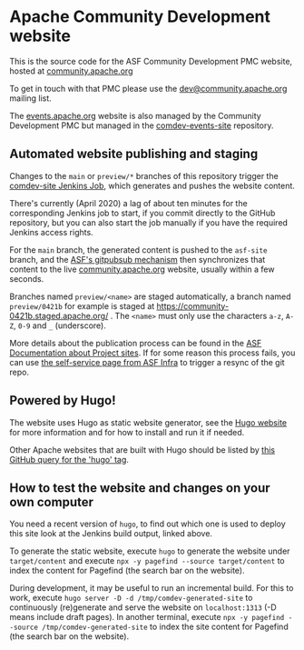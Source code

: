 <!--                                                                                                                                                                                                    
Licensed to the Apache Software Foundation (ASF) under one or more
contributor license agreements.  See the NOTICE file distributed with
this work for additional information regarding copyright ownership.
The ASF licenses this file to You under the Apache License, Version 2.0
(the "License"); you may not use this file except in compliance with
the License.  You may obtain a copy of the License at
   
    http://www.apache.org/licenses/LICENSE-2.0

Unless required by applicable law or agreed to in writing, software
distributed under the License is distributed on an "AS IS" BASIS,
WITHOUT WARRANTIES OR CONDITIONS OF ANY KIND, either express or implied.
See the License for the specific language governing permissions and
limitations under the License.
-->
# Apache Community Development website

This is the source code for the ASF Community Development PMC website, hosted at
[community.apache.org](https://community.apache.org)

To get in touch with that PMC please use the [dev@community.apache.org](https://lists.apache.org/list.html?dev@community.apache.org) mailing list.

The [events.apache.org](https://events.apache.org/) website is also managed by the Community Development PMC
but managed in the [comdev-events-site](https://github.com/apache/comdev-events-site) repository.

## Automated website publishing and staging

Changes to the `main` or `preview/*` branches of this repository trigger the [comdev-site Jenkins Job](https://ci-builds.apache.org/job/Community%20Development/job/site/job/main/), which generates and pushes the website content.

There's currently (April 2020) a lag of about ten minutes for the corresponding Jenkins job to start, if you commit directly to the GitHub repository, but you can also start the job manually if you have the required Jenkins access rights.

For the `main` branch, the generated content is pushed to the `asf-site` branch, and 
the [ASF's gitpubsub mechanism](https://blogs.apache.org/infra/entry/git_based_websites_available) then synchronizes that content to the live [community.apache.org](https://community.apache.org/) website, usually within a few seconds.

Branches named `preview/<name>` are staged automatically, a branch named `preview/0421b` for example
is staged at https://community-0421b.staged.apache.org/ . The `<name>` must only use the characters `a-z`, `A-Z`, `0-9` and `_` (underscore).

More details about the publication process can be found in the [ASF Documentation about Project sites](https://infra.apache.org/project-site.html). If for some reason this process fails, you can use [the self-service page from ASF Infra](https://selfserve.apache.org/) to trigger a resync of the git repo.

## Powered by Hugo!

The website uses Hugo as static website generator, see the [Hugo website](https://gohugo.io/) for more information
and for how to install and run it if needed.

Other Apache websites that are built with Hugo should be listed by [this GitHub query for the 'hugo' tag](https://github.com/search?q=topic%3Ahugo+org%3Aapache&type=Repositories).

## How to test the website and changes on your own computer

You need a recent version of `hugo`, to find out which one is used to deploy this site
look at the Jenkins build output, linked above.

To generate the static website, execute `hugo` to generate the website under `target/content` and execute
`npx -y pagefind --source target/content` to index the content for Pagefind (the search bar on the website).

During development, it may be useful to run an incremental build. For this to work, execute
`hugo server -D -d /tmp/comdev-generated-site` to continuously (re)generate and serve the website on `localhost:1313`
(-D means include draft pages). In another terminal, execute `npx -y pagefind --source /tmp/comdev-generated-site` to
index the site content for Pagefind (the search bar on the website).
